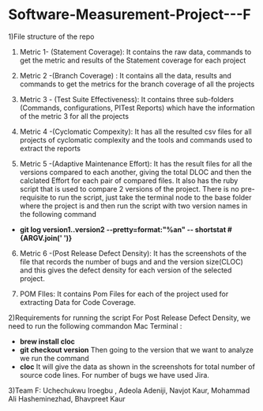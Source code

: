 # Software-Measurement-Project---F

1)File structure of the repo

  1. Metric 1- (Statement Coverage): It contains the raw data, commands to get the metric and results of the Statement coverage for each                                         project
  2. Metric 2 -(Branch Coverage) : It contains all the data, results and commands to get the metrics for the branch coverage of all the                                        projects
  3. Metric 3 - (Test Suite Effectiveness): It contains three sub-folders (Commands, configurations, PITest Reports) which have the                                                    information of the metric 3 for all the projects 
  4. Metric 4 -(Cyclomatic Compexity): It has all the resulted csv files for all projects of cyclomatic complexity and the tools and commands                                      used to extract the reports
  
 5. Metric 5 -(Adaptive Maintenance Effort): It has the result files for all the versions compared to each another, giving the total DLOC and then the calclated Effort for each pair of compared files. It also has the ruby script that is used to compare 2 versions of the project. There is no pre-requisite to run the script, just take the terminal node to the base folder where the project is and then run the script with two version names in the following command
   - **git log version1..version2 --pretty=format:\"%an\" -- shortstat #{ARGV.join(' ')}**

 6. Metric 6 -(Post Release Defect Density): It has the screenshots of  the file that records the number of bugs and and the version size(CLOC) and this gives the defect density for each version of the selected project. 
 
 7. POM FIles: It contains Pom Files for each of the project used for extracting Data for Code Coverage.
  
2)Requirements for running the script
 For Post Release Defect Density, we need to run  the following commandon Mac Terminal :
   - **brew install cloc**
   - **git checkout version**
 Then going to the version that we want to analyze we run the command 
   - **cloc**
 It will give the data as shown in the screenshots for total number of source code lines.
 For number of bugs we have used Jira.
 

3)Team F:
  Uchechukwu Iroegbu , Adeola Adeniji, Navjot Kaur, Mohammad Ali Hasheminezhad, Bhavpreet Kaur       
